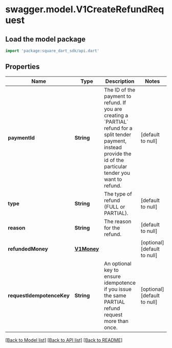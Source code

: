 # swagger.model.V1CreateRefundRequest

## Load the model package
```dart
import 'package:square_dart_sdk/api.dart'
```

## Properties
Name | Type | Description | Notes
------------ | ------------- | ------------- | -------------
**paymentId** | **String** | The ID of the payment to refund. If you are creating a &#x60;PARTIAL&#x60; refund for a split tender payment, instead provide the id of the particular tender you want to refund. | [default to null]
**type** | **String** | The type of refund (FULL or PARTIAL). | [default to null]
**reason** | **String** | The reason for the refund. | [default to null]
**refundedMoney** | [**V1Money**](V1Money.md) |  | [optional] [default to null]
**requestIdempotenceKey** | **String** | An optional key to ensure idempotence if you issue the same PARTIAL refund request more than once. | [optional] [default to null]

[[Back to Model list]](../README.md#documentation-for-models) [[Back to API list]](../README.md#documentation-for-api-endpoints) [[Back to README]](../README.md)

